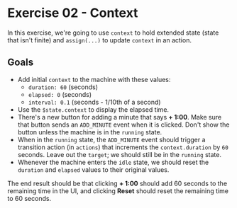 # Exercise 02 - Context

In this exercise, we're going to use `context` to hold extended state (state that isn't finite) and `assign(...)` to update `context` in an action.

## Goals

- Add initial `context` to the machine with these values:
  - `duration: 60` (seconds)
  - `elapsed: 0` (seconds)
  - `interval: 0.1` (seconds - 1/10th of a second)
- Use the `$state.context` to display the elapsed time.
- There's a new button for adding a minute that says **+ 1:00**. Make sure that button sends an `ADD_MINUTE` event when it is clicked. Don't show the button unless the machine is in the `running` state.
- When in the `running` state, the `ADD_MINUTE` event should trigger a transition action (in `actions`) that increments the `context.duration` by `60` seconds. Leave out the `target`; we should still be in the `running` state.
- Whenever the machine enters the `idle` state, we should reset the `duration` and `elapsed` values to their original values.

The end result should be that clicking **+ 1:00** should add 60 seconds to the remaining time in the UI, and clicking **Reset** should reset the remaining time to 60 seconds.
